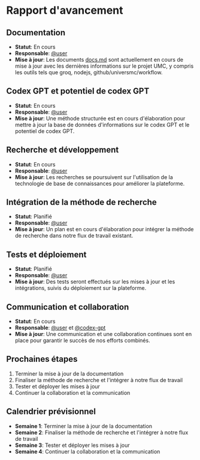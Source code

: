 # Rapport d'avancement

## Documentation

- **Statut**: En cours
- **Responsable**: [@user](mailto:user)
- **Mise à jour**: Les documents [docs.md](http://docs.md) sont actuellement en cours de mise à jour avec les dernières informations sur le projet UMC, y compris les outils tels que groq, nodejs, github/universmc/workflow.

## Codex GPT et potentiel de codex GPT

- **Statut**: En cours
- **Responsable**: [@user](mailto:user)
- **Mise à jour**: Une méthode structurée est en cours d'élaboration pour mettre à jour la base de données d'informations sur le codex GPT et le potentiel de codex GPT.

## Recherche et développement

- **Statut**: En cours
- **Responsable**: [@user](mailto:user)
- **Mise à jour**: Les recherches se poursuivent sur l'utilisation de la technologie de base de connaissances pour améliorer la plateforme.

## Intégration de la méthode de recherche

- **Statut**: Planifié
- **Responsable**: [@user](mailto:user)
- **Mise à jour**: Un plan est en cours d'élaboration pour intégrer la méthode de recherche dans notre flux de travail existant.

## Tests et déploiement

- **Statut**: Planifié
- **Responsable**: [@user](mailto:user)
- **Mise à jour**: Des tests seront effectués sur les mises à jour et les intégrations, suivis du déploiement sur la plateforme.

## Communication et collaboration

- **Statut**: En cours
- **Responsable**: [@user](mailto:user) et [@codex-gpt](mailto:codex-gpt)
- **Mise à jour**: Une communication et une collaboration continues sont en place pour garantir le succès de nos efforts combinés.

## Prochaines étapes

1. Terminer la mise à jour de la documentation
2. Finaliser la méthode de recherche et l'intégrer à notre flux de travail
3. Tester et déployer les mises à jour
4. Continuer la collaboration et la communication

## Calendrier prévisionnel

- **Semaine 1**: Terminer la mise à jour de la documentation
- **Semaine 2**: Finaliser la méthode de recherche et l'intégrer à notre flux de travail
- **Semaine 3**: Tester et déployer les mises à jour
- **Semaine 4**: Continuer la collaboration et la communication